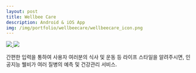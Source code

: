 ```yaml
---
layout: post
title: Wellbee Care
description: Android & iOS App
img: /img/portfolio/wellbeecare/wellbeecare_icon.png
---
```


<div class="col three caption">
	<a href="https://play.google.com/store/apps/details?id=com.onethefull.wellbeecare" target="_blank">
		<img class="market_img" src="{{ site.baseurl }}/img/market_google.png"/>
	</a>
	<a href="https://itunes.apple.com/kr/app/id1177851258?mt=8" target="_blank">
		<img class="market_img" src="{{ site.baseurl }}/img/market_apple.png"/>
	</a>
</div>

간편한 입력을 통하여 사용자 여러분의 식사 및 운동 등 라이프 스타일을 알려주시면, 인공지능 웰비가 여러 질병의 예측 및 건강관리 서비스.


<div class="img_row">
	<img class="col one" src="{{ site.baseurl }}/img/portfolio/wellbeecare/wellbeecare_1.png" alt="" title="example image"/>
	<img class="col one" src="{{ site.baseurl }}/img/portfolio/wellbeecare/wellbeecare_2.png" alt="" title="example image"/>
	<img class="col one" src="{{ site.baseurl }}/img/portfolio/wellbeecare/wellbeecare_3.png" alt="" title="example image"/>
</div>
<div class="img_row">
	<img class="col one" src="{{ site.baseurl }}/img/portfolio/wellbeecare/wellbeecare_4.png" alt="" title="example image"/>
	<img class="col one" src="{{ site.baseurl }}/img/portfolio/wellbeecare/wellbeecare_5.png" alt="" title="example image"/>
	<img class="col one" src="{{ site.baseurl }}/img/portfolio/wellbeecare/wellbeecare_6.png" alt="" title="example image"/>
</div>